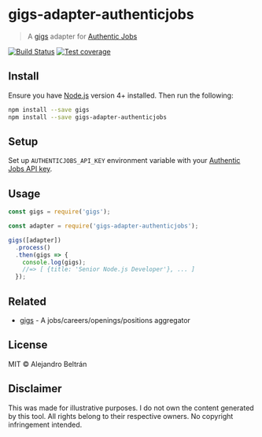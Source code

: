 # gigs-adapter-authenticjobs

> A [gigs](https://github.com/alebelcor/gigs) adapter for [Authentic Jobs](https://authenticjobs.com)

[![Build Status](https://img.shields.io/travis/alebelcor/gigs-adapter-authenticjobs/master.svg)](https://travis-ci.org/alebelcor/gigs-adapter-authenticjobs)
[![Test coverage](https://img.shields.io/coveralls/alebelcor/gigs-adapter-authenticjobs.svg)](https://coveralls.io/github/alebelcor/gigs-adapter-authenticjobs)

## Install

Ensure you have [Node.js](https://nodejs.org) version 4+ installed. Then run the following:

```bash
npm install --save gigs
npm install --save gigs-adapter-authenticjobs
```

## Setup

Set up `AUTHENTICJOBS_API_KEY` environment variable with your [Authentic Jobs API key](https://authenticjobs.com/api).

## Usage

```js
const gigs = require('gigs');

const adapter = require('gigs-adapter-authenticjobs');

gigs([adapter])
  .process()
  .then(gigs => {
    console.log(gigs);
    //=> [ {title: 'Senior Node.js Developer'}, ... ]
  });
```

## Related

* [gigs](https://github.com/alebelcor/gigs) - A jobs/careers/openings/positions aggregator

## License

MIT © Alejandro Beltrán

## Disclaimer

This was made for illustrative purposes.
I do not own the content generated by this tool.
All rights belong to their respective owners.
No copyright infringement intended.
